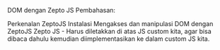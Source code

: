 DOM dengan Zepto JS
Pembahasan:

Perkenalan ZeptoJS
Instalasi
Mengakses dan manipulasi DOM dengan ZeptoJS
Zepto JS - Harus diletakkan di atas JS custom kita, agar bisa dibaca dahulu kemudian diimplementasikan ke dalam custom JS kita.